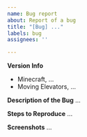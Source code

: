 ```yaml
---
name: Bug report
about: Report of a bug
title: "[Bug] ..."
labels: bug
assignees: ''

---
```


**Version Info**
- Minecraft, ...
- Moving Elevators, ...

**Description of the Bug**
...

**Steps to Reproduce**
...

**Screenshots**
...
